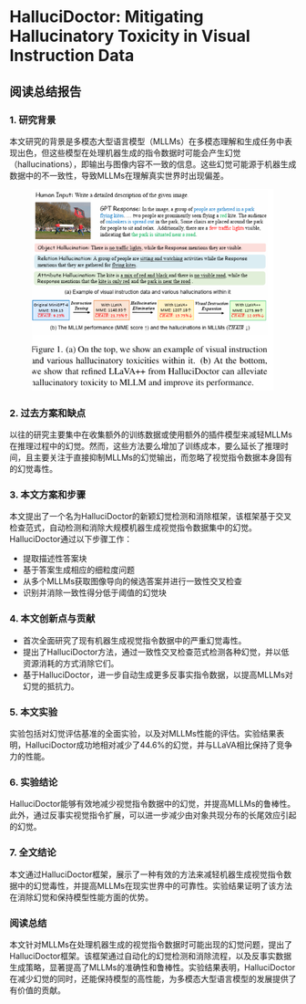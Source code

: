 # HalluciDoctor: Mitigating Hallucinatory Toxicity in Visual Instruction Data

## 阅读总结报告

### 1. 研究背景

本文研究的背景是多模态大型语言模型（MLLMs）在多模态理解和生成任务中表现出色，但这些模型在处理机器生成的指令数据时可能会产生幻觉（hallucinations），即输出与图像内容不一致的信息。这些幻觉可能源于机器生成数据中的不一致性，导致MLLMs在理解真实世界时出现偏差。

<figure><img src="../.gitbook/assets/image (1) (1).png" alt=""><figcaption></figcaption></figure>

### 2. 过去方案和缺点

以往的研究主要集中在收集额外的训练数据或使用额外的插件模型来减轻MLLMs在推理过程中的幻觉。然而，这些方法要么增加了训练成本，要么延长了推理时间，且主要关注于直接抑制MLLMs的幻觉输出，而忽略了视觉指令数据本身固有的幻觉毒性。

### 3. 本文方案和步骤

本文提出了一个名为HalluciDoctor的新颖幻觉检测和消除框架，该框架基于交叉检查范式，自动检测和消除大规模机器生成视觉指令数据集中的幻觉。HalluciDoctor通过以下步骤工作：

* 提取描述性答案块
* 基于答案生成相应的细粒度问题
* 从多个MLLMs获取图像导向的候选答案并进行一致性交叉检查
* 识别并消除一致性得分低于阈值的幻觉块

### 4. 本文创新点与贡献

* 首次全面研究了现有机器生成视觉指令数据中的严重幻觉毒性。
* 提出了HalluciDoctor方法，通过一致性交叉检查范式检测各种幻觉，并以低资源消耗的方式消除它们。
* 基于HalluciDoctor，进一步自动生成更多反事实指令数据，以提高MLLMs对幻觉的抵抗力。

### 5. 本文实验

实验包括对幻觉评估基准的全面实验，以及对MLLMs性能的评估。实验结果表明，HalluciDoctor成功地相对减少了44.6%的幻觉，并与LLaVA相比保持了竞争力的性能。

### 6. 实验结论

HalluciDoctor能够有效地减少视觉指令数据中的幻觉，并提高MLLMs的鲁棒性。此外，通过反事实视觉指令扩展，可以进一步减少由对象共现分布的长尾效应引起的幻觉。

### 7. 全文结论

本文通过HalluciDoctor框架，展示了一种有效的方法来减轻机器生成视觉指令数据中的幻觉毒性，并提高MLLMs在现实世界中的可靠性。实验结果证明了该方法在消除幻觉和保持模型性能方面的优势。

### 阅读总结

本文针对MLLMs在处理机器生成的视觉指令数据时可能出现的幻觉问题，提出了HalluciDoctor框架。该框架通过自动化的幻觉检测和消除流程，以及反事实数据生成策略，显著提高了MLLMs的准确性和鲁棒性。实验结果表明，HalluciDoctor在减少幻觉的同时，还能保持模型的高性能，为多模态大型语言模型的发展提供了有价值的贡献。

